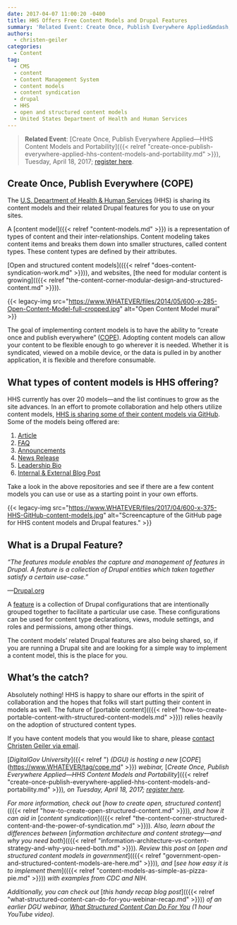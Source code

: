 ```yaml
---
date: 2017-04-07 11:00:20 -0400
title: HHS Offers Free Content Models and Drupal Features
summary: 'Related Event: Create Once, Publish Everywhere Applied&mdash;HHS Content Models and Portability, Tuesday, April 18, 2017; register here. Create Once, Publish Everywhere (COPE) The U.S. Department of Health & Human Services (HHS) is sharing its content models and their related Drupal features for you to use on your sites. A content model is a representation of types of content'
authors:
  - christen-geiler
categories:
  - Content
tag:
  - CMS
  - content
  - Content Management System
  - content models
  - content syndication
  - drupal
  - HHS
  - open and structured content models
  - United States Department of Health and Human Services
---
```


> **Related Event**: [Create Once, Publish Everywhere Applied—HHS Content Models and Portability]({{< relref "create-once-publish-everywhere-applied-hhs-content-models-and-portability.md" >}}), Tuesday, April 18, 2017; [register here](https://attendee.gotowebinar.com/register/6221497867021325313).

## Create Once, Publish Everywhere (COPE)

The [U.S. Department of Health & Human Services](https://www.hhs.gov/) (HHS) is sharing its content models and their related Drupal features for you to use on your sites.

A [content model]({{< relref "content-models.md" >}}) is a representation of types of content and their inter-relationships. Content modeling takes content items and breaks them down into smaller structures, called content types. These content types are defined by their attributes.

[Open and structured content models](({{< relref "does-content-syndication-work.md" >}})), and websites, [the need for modular content is growing](({{< relref "the-content-corner-modular-design-and-structured-content.md" >}})).

{{< legacy-img src="https://www.WHATEVER/files/2014/05/600-x-285-Open-Content-Model-full-cropped.jpg" alt="Open Content Model mural" >}}

The goal of implementing content models is to have the ability to “create once and publish everywhere” ([COPE](http://www.programmableweb.com/news/cope-create-once-publish-everywhere/2009/10/13)). Adopting content models can allow your content to be flexible enough to go wherever it is needed. Whether it is syndicated, viewed on a mobile device, or the data is pulled in by another application, it is flexible and therefore consumable.

## What types of content models is HHS offering?

HHS currently has over 20 models—and the list continues to grow as the site advances. In an effort to promote collaboration and help others utilize content models, [HHS is sharing some of their content models via GitHub](https://github.com/HHS). Some of the models being offered are:

  1. [Article](https://github.com/HHS/Structured-Content-Article)
  2. [FAQ](https://github.com/HHS/Structured-Content-FAQ)
  3. [Announcements](https://github.com/HHS/Structured-Content-Announcement)
  4. [News Release](https://github.com/HHS/Structured-Content-News-Release)
  5. [Leadership Bio](https://github.com/HHS/Structured-Content-Leadership-Bio)
  6. [Internal & External Blog Post](https://github.com/HHS/Structured-Content-Blog)

Take a look in the above repositories and see if there are a few content models you can use or use as a starting point in your own efforts.

{{< legacy-img src="https://www.WHATEVER/files/2017/04/600-x-375-HHS-GitHub-content-models.jpg" alt="Screencapture of the GitHub page for HHS content models and Drupal features." >}}

## What is a Drupal Feature?

_“The features module enables the capture and management of features in Drupal. A feature is a collection of Drupal entities which taken together satisfy a certain use-case.”_
  
—[Drupal.org](http://drupal.org/project/features)

A [feature](https://www.drupal.org/project/features) is a collection of Drupal configurations that are intentionally grouped together to facilitate a particular use case. These configurations can be used for content type declarations, views, module settings, and roles and permissions, among other things.

The content models’ related Drupal features are also being shared, so, if you are running a Drupal site and are looking for a simple way to implement a content model, this is the place for you.

## What’s the catch?

Absolutely nothing! HHS is happy to share our efforts in the spirit of collaboration and the hopes that folks will start putting their content in models as well. The future of [portable content](({{< relref "how-to-create-portable-content-with-structured-content-models.md" >}})) relies heavily on the adoption of structured content types.

If you have content models that you would like to share, please [contact Christen Geiler via email](mailto:Christen.Geiler@hhs.gov).

[_DigitalGov University_]({{< relref ") _(DGU) is hosting a new_ [_COPE_](https://www.WHATEVER/tag/cope.md" >}}) _webinar,_ [_Create Once, Publish Everywhere Applied—HHS Content Models and Portability_]({{< relref "create-once-publish-everywhere-applied-hhs-content-models-and-portability.md" >}})_, on Tuesday, April 18, 2017;_ [_register here_](https://attendee.gotowebinar.com/register/6221497867021325313)_._

_For more information, check out_ [_how to create open, structured content_](({{< relref "how-to-create-open-structured-content.md" >}}))_, and how it can aid in_ [_content syndication_](({{< relref "the-content-corner-structured-content-and-the-power-of-syndication.md" >}}))_. Also, learn about the differences between_ [_information architecture and content strategy—and why you need both_](({{< relref "information-architecture-vs-content-strategy-and-why-you-need-both.md" >}}))_. Review this post on_ [_open and structured content models in government_](({{< relref "government-open-and-structured-content-models-are-here.md" >}}))_, and_ [_see how easy it is to implement them_](({{< relref "content-models-as-simple-as-pizza-pie.md" >}})) _with examples from CDC and NIH._ 

_Additionally, you can check out_ [_this handy recap blog post_](({{< relref "what-structured-content-can-do-for-you-webinar-recap.md" >}})) _of an earlier DGU webinar,_ [_What Structured Content Can Do For You_](https://www.youtube.com/watch?v=kG25vyQ5Jps) _(1 hour YouTube video)._